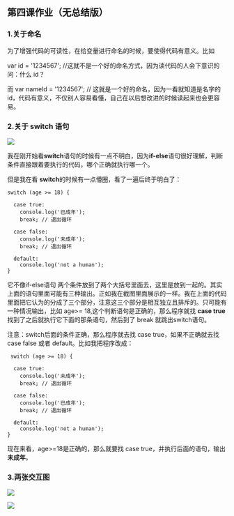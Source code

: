 
##  第四课作业（无总结版）

###  1.关于命名  

为了增强代码的可读性，在给变量进行命名的时候，要使得代码有意义。比如   

var id = '1234567';     //这就不是一个好的命名方式，因为读代码的人会下意识的问：什么 id？     


而  var nameId = '1234567'; // 这就是一个好的命名，因为一看就知道是名字的id，代码有意义，不仅别人容易看懂，自己在以后想改进的时候读起来也会更容易。  


###  2.关于 switch 语句  
![](http://oqym24k6p.bkt.clouddn.com/xiaoyi/2017-08-22-switch.gif)  

我在刚开始看**switch**语句的时候有一点不明白，因为**if-else**语句很好理解，判断条件直接跟着要执行的代码，哪个正确就执行哪一个。  

但是我在看 **switch**的时候有一点懵圈，看了一遍后终于明白了： 
 

    switch (age >= 18) {
    
      case true:
        console.log('已成年');
        break; // 退出循环
        
      case false:
        console.log('未成年');
        break; // 退出循环
        
      default:
        console.log('not a human');
    }  
    
 
 它不像if-else语句 两个条件放到了两个大括号里面去，这里是放到一起的。其实上面的语句里面可能有三种输出。正如我在截图里面展示的一样。我在上面的代码里面把它认为的分成了三个部分，注意这三个部分是相互独立且排斥的。只可能有一种情况输出，比如 age>= 18,这个判断语句是正确的，那么程序就找 **case true** 找到了之后就执行它下面的那条语句，然后到了 break 就跳出switch语句。  
 
注意：switch后面的条件正确，那么程序就去找 case true，如果不正确就去找 case false 或者 default。比如我把程序改成：  

     switch (age >= 18) {
    
      case true:
        console.log('未成年');
        break; // 退出循环
        
      case false:
        console.log('已成年');
        break; // 退出循环
        
      default:
        console.log('not a human');
    }    
    
    
现在来看，age>=18是正确的，那么就要找 case true，并执行后面的语句，输出 **未成年**。

###  3.两张交互图  

![](http://oqym24k6p.bkt.clouddn.com/xiaoyi/2017-08-22-IMG_5903.JPG)

![](http://oqym24k6p.bkt.clouddn.com/xiaoyi/2017-08-22-IMG_1950.JPG)